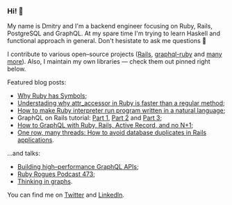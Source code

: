 ### Hi! 👋

My name is Dmitry and I'm a backend engineer focusing on Ruby, Rails, PostgreSQL and GraphQL. At my spare time I'm trying to learn Haskell and functional approach in general. Don't hesistate to ask me questions 🙂

I contribute to various open–source projects ([Rails](https://github.com/rails/rails/pulls?q=is%3Apr+author%3ADmitryTsepelev+), [graphql-ruby](https://github.com/rmosolgo/graphql-ruby/pulls?q=is%3Apr+author%3ADmitryTsepelev+) and [many more](https://github.com/pulls?q=is%3Apr+author%3ADmitryTsepelev+archived%3Afalse+is%3Apublic)). Also, I maintain my own libraries — check them out pinned right below.

Featured blog posts:

- [Why Ruby has Symbols](https://dmitrytsepelev.dev/why-has-ruby-symbols);
- [Understading why attr_accessor in Ruby is faster than a regular method](https://dmitrytsepelev.dev/attr-accessor-in-ruby);
- [How to make Ruby interpreter run program written in a natural language](https://dmitrytsepelev.dev/natural-language-programming-with-ruby);
- GraphQL on Rails tutorial: [Part 1](https://evilmartians.com/chronicles/graphql-on-rails-1-from-zero-to-the-first-query), [Part 2](https://evilmartians.com/chronicles/graphql-on-rails-2-updating-the-data) and [Part 3](https://evilmartians.com/chronicles/graphql-on-rails-3-on-the-way-to-perfection);
- [How to GraphQL with Ruby, Rails, Active Record, and no N+1](https://evilmartians.com/chronicles/how-to-graphql-with-ruby-rails-active-record-and-no-n-plus-one);
- [One row, many threads: How to avoid database duplicates in Rails applications](https://evilmartians.com/chronicles/one-row-many-threads-how-to-avoid-database-duplicates-in-rails-applications).

...and talks:

- [Building high–performance GraphQL APIs](https://www.youtube.com/watch?v=kIJdauCgBC8);
- [Ruby Rogues Podcast 473](https://topenddevs.com/podcasts/ruby-rogues/episodes/rr-473-graphql-doesn-t-need-to-be-hell-with-dmitry-tsepelev);
- [Thinking in graphs](https://www.youtube.com/watch?v=CjOwKbf8L3I&feature=youtu.be&t=9615).

You can find me on [Twitter](https://twitter.com/dmitrytsepelev) and [LinkedIn](https://www.linkedin.com/in/dmitry-tsepelev-98029b83).
